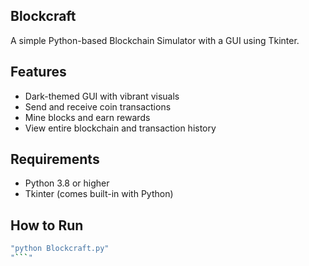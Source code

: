 ## Blockcraft
A simple Python-based Blockchain Simulator with a GUI using Tkinter. 
 
## Features 
- Dark-themed GUI with vibrant visuals 
- Send and receive coin transactions
- Mine blocks and earn rewards 
- View entire blockchain and transaction history 
   
## Requirements
- Python 3.8 or higher 
- Tkinter (comes built-in with Python) 

## How to Run 
```bash
"python Blockcraft.py"
"```" 
